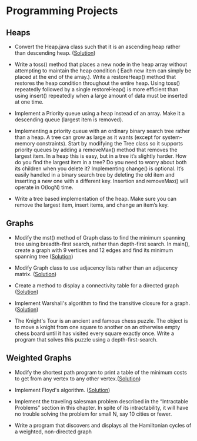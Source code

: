 # Programming Projects

## Heaps
- Convert the Heap.java class such that it is an ascending heap rather than descending heap. ([Solution](https://github.com/sevresbabylone/data-structures-in-java/blob/master/Heaps/AscendingHeap.java))


- Write a toss() method that places a new node in the heap array without attempting to maintain the heap condition ( Each new item can simply be placed at the end of the array.). Write a restoreHeap() method that restores the heap condition throughout the entire heap. Using toss() repeatedly followed by a single restoreHeap() is more efficient than using insert() repeatedly when a large amount of data must be inserted at one time.

- Implement a Priority queue  using a heap instead of an array. Make it a descending queue (largest item is removed).

-  Implementing a priority queue with an ordinary binary search tree rather than a heap. A tree can grow as large as it wants (except for system-memory constraints). Start by modifying the Tree class so it supports priority queues by adding a removeMax() method that removes the largest item. In a heap this is easy, but in a tree it’s slightly harder. How do you find the largest item in a tree? Do you need to worry about both its children when you delete it? Implementing change() is optional. It’s easily handled in a binary search tree by deleting the old item and inserting a new one with a different key. Insertion and removeMax() will operate in O(logN) time.

- Write a tree based implementation of the heap. Make sure you can remove the largest item, insert items, and change an item’s key.

## Graphs
- Modify the mst() method of Graph class to find the minimum spanning tree using breadth-first search, rather than depth-first search. In main(), create a graph with 9 vertices and 12 edges and find its minimum spanning tree ([Solution](https://github.com/sevresbabylone/data-structures-in-java/blob/master/Graphs/Adjacency%20Matrix%20Based/Graph.java))

- Modify Graph class to use adjacency lists rather than an adjacency matrix. ([Solution](https://github.com/sevresbabylone/data-structures-in-java/blob/master/Graphs/Adjacency%20List%20Based/Graph.java))

- Create a method to display a connectivity table for a directed graph ([Solution](https://github.com/sevresbabylone/data-structures-in-java/blob/master/Graphs/Adjacency%20Matrix%20Based/Graph.java))

- Implement Warshall's algorithm to find the transitive closure for a graph. ([Solution](https://github.com/sevresbabylone/data-structures-in-java/blob/master/Graphs/Adjacency%20Matrix%20Based/DirectedGraph.java))

- The Knight's Tour is an ancient and famous chess puzzle. The object is to move a knight from one square to another on an otherwise empty chess board until it has visited every square exactly once. Write a program that solves this puzzle using a depth-first-search.

## Weighted Graphs
- Modify the shortest path program to print a table of the minimum costs to get from any vertex to any other vertex.([Solution](https://github.com/sevresbabylone/data-structures-in-java/blob/master/Weighted%20Graphs/DirectedWeightedGraph.java))

- Implement Floyd's algorithm. ([Solution](https://github.com/sevresbabylone/data-structures-in-java/blob/master/Weighted%20Graphs/DirectedWeightedGraph.java))

- Implement the traveling salesman problem described in the “Intractable Problems” section in this chapter. In spite of its intractability, it will have no trouble solving the problem for small N, say 10 cities or fewer.

- Write a program that discovers and displays all the Hamiltonian cycles of a weighted, non-directed graph
